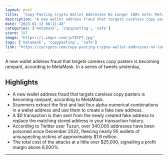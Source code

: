 ```yaml
---
layout: post
title:  "Copy-Pasting Crypto Wallet Addresses No Longer 100% Safe: MetaMask Warns"
description: "A new wallet address fraud that targets careless copy pasters is becoming rampant, according to MetaMask. In a series of tweets yesterday,"
date: "2023-01-13 08:11:48"
categories: ['metamask', 'copypasting', 'safe']
score: 157
image: "https://i.imgur.com/juT8tPf.jpg"
tags: ['metamask', 'copypasting', 'safe']
link: "https://zycrypto.com/copy-pasting-crypto-wallet-addresses-no-longer-100-safe-metamask-warns/"
---
```


A new wallet address fraud that targets careless copy pasters is becoming rampant, according to MetaMask. In a series of tweets yesterday,

## Highlights

- A new wallet address fraud that targets careless copy pasters is becoming rampant, according to MetaMask.
- Scammers extract the first and last four alpha-numerical combinations in a wallet address and use them to create a fake new address.
- A $0 transaction is then sent from the newly created fake address to replace the matching stored address in your transaction history.
- According to Twitter user Tuzun, over 340,000 addresses have been poisoned since December 2022, fleecing nearly 95 wallets of unsuspecting victims of approximately $1.6 million.
- The total cost of the attacks at a little over $25,000, signalling a profit margin above 6,000%.

---

